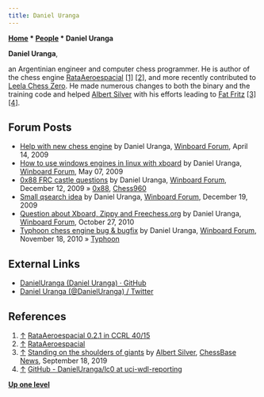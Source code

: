 ```yaml
---
title: Daniel Uranga
---
```

**[Home](Home "Home") * [People](People "People") * Daniel Uranga**

**Daniel Uranga**,

an Argentinian engineer and computer chess programmer.
He is author of the chess engine [RataAeroespacial](index.php?title=RataAeroespacial&action=edit&redlink=1 "RataAeroespacial (page does not exist)") <a id="cite-note-1" href="#cite-ref-1">[1]</a> <a id="cite-note-2" href="#cite-ref-2">[2]</a>,
and more recently contributed to [Leela Chess Zero](Leela_Chess_Zero "Leela Chess Zero"). He made numerous changes to both the binary and the training code
and helped [Albert Silver](Albert_Silver "Albert Silver") with his efforts leading to [Fat Fritz](Fat_Fritz "Fat Fritz") <a id="cite-note-3" href="#cite-ref-3">[3]</a> <a id="cite-note-4" href="#cite-ref-4">[4]</a>.

## Forum Posts

- [Help with new chess engine](http://www.open-aurec.com/wbforum/viewtopic.php?f=4&t=50094) by Daniel Uranga, [Winboard Forum](Computer_Chess_Forums "Computer Chess Forums"), April 14, 2009
- [How to use windows engines in linux with xboard](http://www.open-aurec.com/wbforum/viewtopic.php?f=22&t=50140) by Daniel Uranga, [Winboard Forum](Computer_Chess_Forums "Computer Chess Forums"), May 07, 2009
- [0x88 FRC castle questions](http://www.open-aurec.com/wbforum/viewtopic.php?f=4&t=50635) by Daniel Uranga, [Winboard Forum](Computer_Chess_Forums "Computer Chess Forums"), December 12, 2009 » [0x88](0x88 "0x88"), [Chess960](Chess960 "Chess960")
- [Small qsearch idea](http://www.open-aurec.com/wbforum/viewtopic.php?f=4&t=50654) by Daniel Uranga, [Winboard Forum](Computer_Chess_Forums "Computer Chess Forums"), December 19, 2009
- [Question about Xboard, Zippy and Freechess.org](http://www.open-aurec.com/wbforum/viewtopic.php?f=19&t=5127) by Daniel Uranga, [Winboard Forum](Computer_Chess_Forums "Computer Chess Forums"), October 27, 2010
- [Typhoon chess engine bug & bugfix](http://www.open-aurec.com/wbforum/viewtopic.php?f=4&t=51322) by Daniel Uranga, [Winboard Forum](Computer_Chess_Forums "Computer Chess Forums"), November 18, 2010 » [Typhoon](Typhoon "Typhoon")

## External Links

- [DanielUranga (Daniel Uranga) · GitHub](https://github.com/DanielUranga)
- [Daniel Uranga (@DanielUranga) / Twitter](https://twitter.com/DanielUranga)

## References

1. <a id="cite-ref-1" href="#cite-note-1">↑</a> [RataAeroespacial 0.2.1 in CCRL 40/15](http://ccrl.chessdom.com/ccrl/4040/cgi/engine_details.cgi?print=Details&each_game=1&eng=RataAeroespacial%200.2.1)
1. <a id="cite-ref-2" href="#cite-note-2">↑</a> [RataAeroespacial](https://sites.google.com/site/rataaeroespacial/)
1. <a id="cite-ref-3" href="#cite-note-3">↑</a> [Standing on the shoulders of giants](https://en.chessbase.com/post/standing-on-the-shoulders-of-giants) by [Albert Silver](Albert_Silver "Albert Silver"), [ChessBase News](ChessBase "ChessBase"), September 18, 2019
1. <a id="cite-ref-4" href="#cite-note-4">↑</a> [GitHub - DanielUranga/lc0 at uci-wdl-reporting](https://github.com/DanielUranga/lc0/tree/uci-wdl-reporting)

**[Up one level](People "People")**

